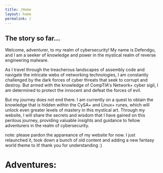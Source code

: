 ```yaml
---
title: /Home
layout: home
permalink: /
---
```


## The story so far...

Welcome, adventurer, to my realm of cybersecurity!
My name is Defendgu, and I am a seeker of knowledge and power in the mystical realm of reverse engineering malware.

As I travel through the treacherous landscapes of assembly code and navigate the intricate webs of networking technologies, I am constantly challenged by the dark forces of cyber threats that seek to corrupt and destroy. But armed with the knowledge of CompTIA's Network+ cyber sigil, I am determined to protect the innocent and defeat the forces of evil.

But my journey does not end there. I am currently on a quest to obtain the knowledge that is hidden within the CySA+ and Linux+ runes, which will unlock even greater levels of mastery in this mystical art. Through my website, I will share the secrets and wisdom that I have gained on this perilous journey, providing valuable insights and guidance to fellow adventurers in the realm of cybersecurity.

note: please pardon the appareance of my website for now. I just relaunched it, took down a bunch of old content and adding a new fantasy world theme to it! thank you for understanding :)

# Adventures:
